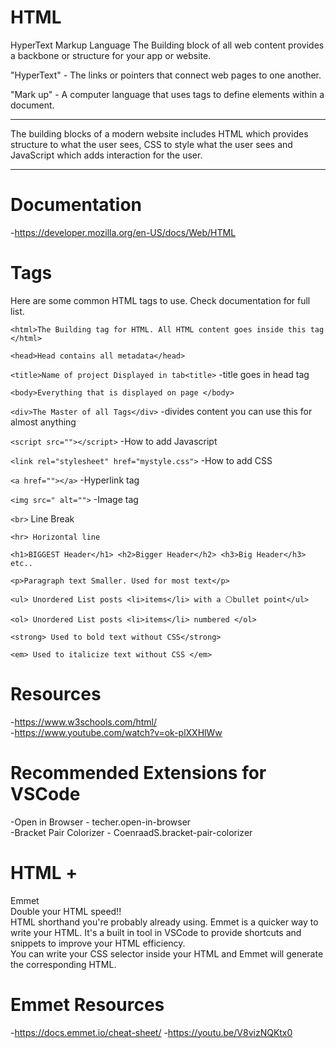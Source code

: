 # HTML
HyperText Markup Language
The Building block of all web content provides a backbone or structure for your app or website.

"HyperText" - The links or pointers that connect web pages to one another.

"Mark up" - A computer language that uses tags to define elements within a document.
<hr>
The building blocks of a modern website includes HTML which provides structure to what the user sees, CSS to style what the user sees and JavaScript which adds interaction for the user.
<hr>

# Documentation 
-https://developer.mozilla.org/en-US/docs/Web/HTML





# Tags

Here are some common HTML tags to use. Check documentation for full list.

`<html>The Building tag for HTML. All HTML content goes inside this tag </html>`

`<head>Head contains all metadata</head>`

`<title>Name of project Displayed in tab<title>`
        -title goes in head tag

`<body>Everything that is displayed on page </body>`

`<div>The Master of all Tags</div>`
    -divides content you can use this for almost anything

`<script src=""></script>`
        -How to add Javascript

`<link rel="stylesheet" href="mystyle.css">`
        -How to add CSS

`<a href=""></a>`
        -Hyperlink tag 

`<img src=" alt="">`
        -Image tag

`<br>` Line Break

`<hr> Horizontal line`

`<h1>BIGGEST Header</h1> <h2>Bigger Header</h2> <h3>Big Header</h3> etc..`

`<p>Paragraph text Smaller. Used for most text</p>`

`<ul> Unordered List posts <li>items</li> with a ⚪bullet point</ul>`

`<ol> Unordered List posts <li>items</li> numbered </ol>`

`<strong> Used to bold text without CSS</strong>`

`<em> Used to italicize text without CSS </em>`


# Resources
-https://www.w3schools.com/html/
<br>
-https://www.youtube.com/watch?v=ok-plXXHlWw


# Recommended Extensions for VSCode
-Open in Browser - techer.open-in-browser
<br>
-Bracket Pair Colorizer - CoenraadS.bracket-pair-colorizer

# HTML +
 Emmet
 <br>
 Double your HTML speed!!
 <br>
 HTML shorthand you're probably already using.
 Emmet is a quicker way to write your HTML. It's a built in tool in VSCode to provide shortcuts and snippets to improve your HTML efficiency. 
 <br>
 You can write your CSS selector inside your HTML and Emmet will generate the corresponding HTML. 

 # Emmet Resources 
 -https://docs.emmet.io/cheat-sheet/
 -https://youtu.be/V8vizNQKtx0